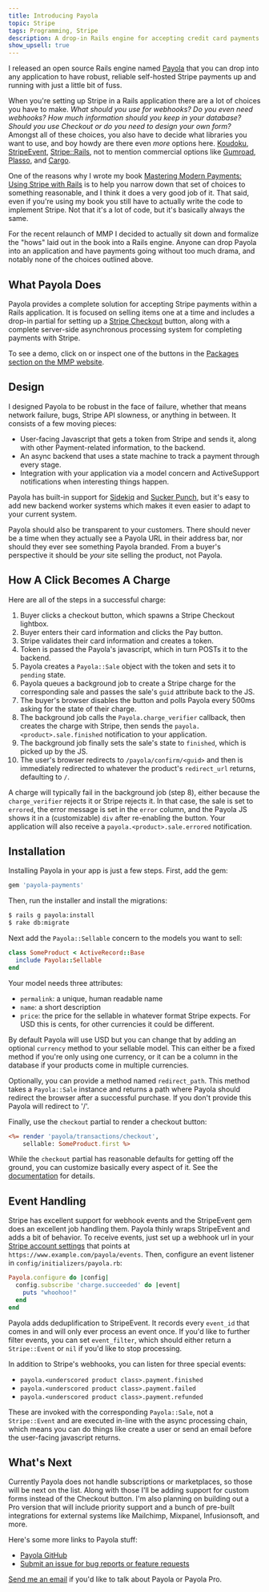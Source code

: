 ```yaml
---
title: Introducing Payola
topic: Stripe
tags: Programming, Stripe
description: A drop-in Rails engine for accepting credit card payments with Stripe
show_upsell: true
---
```


I released an open source Rails engine named [Payola](http://www.payola.io) that you can drop into any application to have robust, reliable self-hosted Stripe payments up and running with just a little bit of fuss.

When you're setting up Stripe in a Rails application there are a lot of choices you have to make. *What should you use for webhooks? Do you even need webhooks? How much information should you keep in your database? Should you use Checkout or do you need to design your own form?* Amongst all of these choices, you also have to decide what libraries you want to use, and boy howdy are there even *more* options here. [Koudoku](http://koudoku.org), [StripeEvent](https://github.com/integrallis/stripe_event), [Stripe::Rails](https://github.com/thefrontside/stripe-rails), not to mention commercial options like [Gumroad](https://gumroad.com), [Plasso](https://plasso.co), and [Cargo](http://cargocollective.com).

One of the reasons why I wrote my book [Mastering Modern Payments: Using Stripe with Rails](https://www.masteringmodernpayments.com) is to help you narrow down that set of choices to something reasonable, and I think it does a very good job of it. That said, even if you're using my book you still have to actually write the code to implement Stripe. Not that it's a lot of code, but it's basically always the same.

For the recent relaunch of MMP I decided to actually sit down and formalize the "hows" laid out in the book into a Rails engine. Anyone can drop Payola into an application and have payments going without too much drama, and notably none of the choices outlined above.

## What Payola Does

Payola provides a complete solution for accepting Stripe payments within a Rails application. It is focused on selling items one at a time and includes a drop-in partial for setting up a [Stripe Checkout](https://stripe.com/checkout) button, along with a complete server-side asynchronous processing system for completing payments with Stripe.

To see a demo, click on or inspect one of the buttons in the [Packages section on the MMP website](https://www.masteringmodernpayments.com).

## Design

I designed Payola to be robust in the face of failure, whether that means network failure, bugs, Stripe API slowness, or anything in between. It consists of a few moving pieces:

* User-facing Javascript that gets a token from Stripe and sends it, along with other Payment-related information, to the backend.
* An async backend that uses a state machine to track a payment through every stage.
* Integration with your application via a model concern and ActiveSupport notifications when interesting things happen.

Payola has built-in support for [Sidekiq](https://sidekiq.org) and [Sucker Punch](https://github.com/brandonhilkert/sucker_punch), but it's easy to add new backend worker systems which makes it even easier to adapt to your current system.

Payola should also be transparent to your customers. There should never be a time when they actually see a Payola URL in their address bar, nor should they ever see something Payola branded. From a buyer's perspective it should be *your* site selling the product, not Payola.

## How A Click Becomes A Charge

Here are all of the steps in a successful charge:

1. Buyer clicks a checkout button, which spawns a Stripe Checkout lightbox.
2. Buyer enters their card information and clicks the Pay button.
3. Stripe validates their card information and creates a token.
4. Token is passed the Payola's javascript, which in turn POSTs it to the backend.
5. Payola creates a `Payola::Sale` object with the token and sets it to `pending` state.
6. Payola queues a background job to create a Stripe charge for the corresponding sale and passes the sale's `guid` attribute back to the JS.
7. The buyer's browser disables the button and polls Payola every 500ms asking for the state of their charge.
8. The background job calls the `Payola.charge_verifier` callback, then creates the charge with Stripe, then sends the `payola.<product>.sale.finished` notification to your application.
9. The background job finally sets the sale's state to `finished`, which is picked up by the JS.
10. The user's browser redirects to `/payola/confirm/<guid>` and then is immediately redirected to whatever the product's `redirect_url` returns, defaulting to `/`.

A charge will typically fail in the background job (step 8), either because the `charge_verifier` rejects it or Stripe rejects it. In that case, the sale is set to `errored`, the error message is set in the `error` column, and the Payola JS shows it in a (customizable) `div` after re-enabling the button. Your application will also receive a `payola.<product>.sale.errored` notification.

## Installation

Installing Payola in your app is just a few steps. First, add the gem:

```ruby
gem 'payola-payments'
```

Then, run the installer and install the migrations:

```bash
$ rails g payola:install
$ rake db:migrate
```

Next add the `Payola::Sellable` concern to the models you want to sell:

```ruby
class SomeProduct < ActiveRecord::Base
  include Payola::Sellable
end
```

Your model needs three attributes:

* `permalink`: a unique, human readable name
* `name`: a short description
* `price`: the price for the sellable in whatever format Stripe expects. For USD this is cents, for other currencies it could be different.

By default Payola will use USD but you can change that by adding an optional `currency` method to your sellable model. This can either be a fixed method if you're only using one currency, or it can be a column in the database if your products come in multiple currencies.

Optionally, you can provide a method named `redirect_path`. This method takes a `Payola::Sale` instance and returns a path where Payola should redirect the browser after a successful purchase. If you don't provide this Payola will redirect to '/'.

Finally, use the `checkout` partial to render a checkout button:

```rhtml
<%= render 'payola/transactions/checkout',
    sellable: SomeProduct.first %>
```

While the `checkout` partial has reasonable defaults for getting off the ground, you can customize basically every aspect of it. See the [documentation](https://github.com/peterkeen/payola#checkout-button) for details.

## Event Handling

Stripe has excellent support for webhook events and the StripeEvent gem does an excellent job handling them. Payola thinly wraps StripeEvent and adds a bit of behavior. To receive events, just set up a webhook url in your [Stripe account settings](https://dashboard.stripe.com/account/webhooks) that points at `https://www.example.com/payola/events`. Then, configure an event listener in `config/initializers/payola.rb`:

```ruby
Payola.configure do |config|
  config.subscribe 'charge.succeeded' do |event|
    puts "whoohoo!"
  end
end
```

Payola adds deduplification to StripeEvent. It records every `event_id` that comes in and will only ever process an event once. If you'd like to further filter events, you can set `event_filter`, which should either return a `Stripe::Event` or `nil` if you'd like to stop processing.

In addition to Stripe's webhooks, you can listen for three special events:

* `payola.<underscored product class>.payment.finished`
* `payola.<underscored product class>.payment.failed`
* `payola.<underscored product class>.payment.refunded`

These are invoked with the corresponding `Payola::Sale`, not a `Stripe::Event` and are executed in-line with the async processing chain, which means you can do things like create a user or send an email before the user-facing javascript returns.

## What's Next

Currently Payola does not handle subscriptions or marketplaces, so those will be next on the list. Along with those I'll be adding support for custom forms instead of the Checkout button. I'm also planning on building out a Pro version that will include priority support and a bunch of pre-built integrations for external systems like Mailchimp, Mixpanel, Infusionsoft, and more.

Here's some more links to Payola stuff:

* [Payola GitHub](https://github.com/peterkeen/payola)
* [Submit an issue for bug reports or feature requests](https://github.com/peterkeen/payola/issues)

[Send me an email](mailto:hi@petekeen.net?subject=Payola) if you'd like to talk about Payola or Payola Pro.

